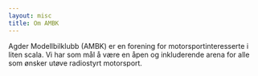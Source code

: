```yaml
---
layout: misc
title: Om AMBK
---
```


Agder Modellbilklubb (AMBK) er en forening for motorsportinteresserte i liten scala. Vi har som mål å være en åpen og inkluderende arena for alle som ønsker utøve radiostyrt motorsport. 




